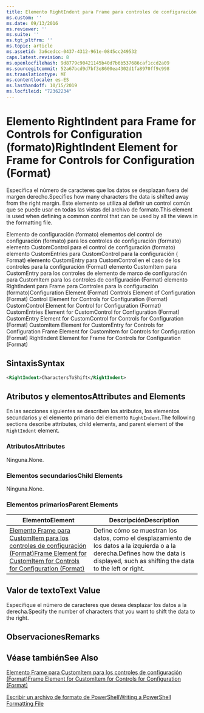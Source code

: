 ```yaml
---
title: Elemento RightIndent para Frame para controles de configuración (Format) | Microsoft Docs
ms.custom: ''
ms.date: 09/13/2016
ms.reviewer: ''
ms.suite: ''
ms.tgt_pltfrm: ''
ms.topic: article
ms.assetid: 3a6cedcc-0437-4312-961e-0845cc249532
caps.latest.revision: 8
ms.openlocfilehash: 9d8779c90421145b40d7b6b537686caf1ccd2a09
ms.sourcegitcommit: 52a67bcd9d7bf3e8600ea4302d1fa8970ff9c998
ms.translationtype: MT
ms.contentlocale: es-ES
ms.lasthandoff: 10/15/2019
ms.locfileid: "72362234"
---
```

# <a name="rightindent-element-for-frame-for-controls-for-configuration-format"></a><span data-ttu-id="c8ada-102">Elemento RightIndent para Frame for Controls for Configuration (formato)</span><span class="sxs-lookup"><span data-stu-id="c8ada-102">RightIndent Element for Frame for Controls for Configuration (Format)</span></span>

<span data-ttu-id="c8ada-103">Especifica el número de caracteres que los datos se desplazan fuera del margen derecho.</span><span class="sxs-lookup"><span data-stu-id="c8ada-103">Specifies how many characters the data is shifted away from the right margin.</span></span> <span data-ttu-id="c8ada-104">Este elemento se utiliza al definir un control común que se puede usar en todas las vistas del archivo de formato.</span><span class="sxs-lookup"><span data-stu-id="c8ada-104">This element is used when defining a common control that can be used by all the views in the formatting file.</span></span>

<span data-ttu-id="c8ada-105">Elemento de configuración (formato) elementos del control de configuración (formato) para los controles de configuración (formato) elemento CustomControl para el control de configuración (formato) elemento CustomEntries para CustomControl para la configuración ( Format) elemento CustomEntry para CustomControl en el caso de los controles para la configuración (Format) elemento CustomItem para CustomEntry para los controles de elemento de marco de configuración para CustomItem para los controles de configuración (Format) elemento RightIndent para Frame para Controles para la configuración (formato)</span><span class="sxs-lookup"><span data-stu-id="c8ada-105">Configuration Element (Format) Controls Element of Configuration (Format) Control Element for Controls for Configuration (Format) CustomControl Element for Control for Configuration (Format) CustomEntries Element for CustomControl for Configuration (Format) CustomEntry Element for CustomControl for Controls for Configuration (Format) CustomItem Element for CustomEntry for Controls for Configuration Frame Element for CustomItem for Controls for Configuration (Format) RightIndent Element for Frame for Controls for Configuration (Format)</span></span>

## <a name="syntax"></a><span data-ttu-id="c8ada-106">Sintaxis</span><span class="sxs-lookup"><span data-stu-id="c8ada-106">Syntax</span></span>

```xml
<RightIndent>CharactersToShift</RightIndent>
```

## <a name="attributes-and-elements"></a><span data-ttu-id="c8ada-107">Atributos y elementos</span><span class="sxs-lookup"><span data-stu-id="c8ada-107">Attributes and Elements</span></span>

<span data-ttu-id="c8ada-108">En las secciones siguientes se describen los atributos, los elementos secundarios y el elemento primario del elemento `RightIndent`.</span><span class="sxs-lookup"><span data-stu-id="c8ada-108">The following sections describe attributes, child elements, and parent element of the `RightIndent` element.</span></span>

### <a name="attributes"></a><span data-ttu-id="c8ada-109">Atributos</span><span class="sxs-lookup"><span data-stu-id="c8ada-109">Attributes</span></span>

<span data-ttu-id="c8ada-110">Ninguna.</span><span class="sxs-lookup"><span data-stu-id="c8ada-110">None.</span></span>

### <a name="child-elements"></a><span data-ttu-id="c8ada-111">Elementos secundarios</span><span class="sxs-lookup"><span data-stu-id="c8ada-111">Child Elements</span></span>

<span data-ttu-id="c8ada-112">Ninguna.</span><span class="sxs-lookup"><span data-stu-id="c8ada-112">None.</span></span>

### <a name="parent-elements"></a><span data-ttu-id="c8ada-113">Elementos primarios</span><span class="sxs-lookup"><span data-stu-id="c8ada-113">Parent Elements</span></span>

|<span data-ttu-id="c8ada-114">Elemento</span><span class="sxs-lookup"><span data-stu-id="c8ada-114">Element</span></span>|<span data-ttu-id="c8ada-115">Descripción</span><span class="sxs-lookup"><span data-stu-id="c8ada-115">Description</span></span>|
|-------------|-----------------|
|[<span data-ttu-id="c8ada-116">Elemento Frame para CustomItem para los controles de configuración (Format)</span><span class="sxs-lookup"><span data-stu-id="c8ada-116">Frame Element for CustomItem for Controls for Configuration (Format)</span></span>](./frame-element-for-customitem-for-controls-for-configuration-format.md)|<span data-ttu-id="c8ada-117">Define cómo se muestran los datos, como el desplazamiento de los datos a la izquierda o a la derecha.</span><span class="sxs-lookup"><span data-stu-id="c8ada-117">Defines how the data is displayed, such as shifting the data to the left or right.</span></span>|

## <a name="text-value"></a><span data-ttu-id="c8ada-118">Valor de texto</span><span class="sxs-lookup"><span data-stu-id="c8ada-118">Text Value</span></span>

<span data-ttu-id="c8ada-119">Especifique el número de caracteres que desea desplazar los datos a la derecha.</span><span class="sxs-lookup"><span data-stu-id="c8ada-119">Specify the number of characters that you want to shift the data to the right.</span></span>

## <a name="remarks"></a><span data-ttu-id="c8ada-120">Observaciones</span><span class="sxs-lookup"><span data-stu-id="c8ada-120">Remarks</span></span>

## <a name="see-also"></a><span data-ttu-id="c8ada-121">Véase también</span><span class="sxs-lookup"><span data-stu-id="c8ada-121">See Also</span></span>

[<span data-ttu-id="c8ada-122">Elemento Frame para CustomItem para los controles de configuración (Format)</span><span class="sxs-lookup"><span data-stu-id="c8ada-122">Frame Element for CustomItem for Controls for Configuration (Format)</span></span>](./frame-element-for-customitem-for-controls-for-configuration-format.md)

[<span data-ttu-id="c8ada-123">Escribir un archivo de formato de PowerShell</span><span class="sxs-lookup"><span data-stu-id="c8ada-123">Writing a PowerShell Formatting File</span></span>](./writing-a-powershell-formatting-file.md)
